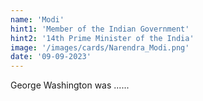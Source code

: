 ```yaml
---
name: 'Modi'
hint1: 'Member of the Indian Government'
hint2: '14th Prime Minister of the India'
image: '/images/cards/Narendra_Modi.png'
date: '09-09-2023'
---
```


George Washington was ......
